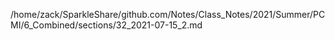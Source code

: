 /home/zack/SparkleShare/github.com/Notes/Class_Notes/2021/Summer/PCMI/6_Combined/sections/32_2021-07-15_2.md